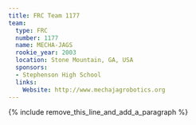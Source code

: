 ```yaml
---
title: FRC Team 1177
team:
  type: FRC
  number: 1177
  name: MECHA-JAGS
  rookie_year: 2003
  location: Stone Mountain, GA, USA
  sponsors:
  - Stephenson High School
  links:
    Website: http://www.mechajagrobotics.org
---
```


{% include remove_this_line_and_add_a_paragraph %}